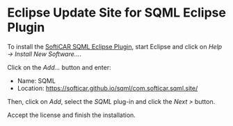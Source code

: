 # Eclipse Update Site for SQML Eclipse Plugin

To install the [SoftiCAR SQML Eclipse Plugin](https://github.com/softicar/sqml), start Eclipse and click on _Help -> Install New Software..._.

Click on the _Add..._ button and enter:

- Name: SQML
- Location: https://softicar.github.io/sqml/com.softicar.sqml.site/

Then, click on _Add_, select the _SQML_ plug-in and click the _Next >_ button.

Accept the license and finish the installation.

